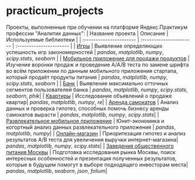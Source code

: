 # practicum_projects
Проекты, выполненные при обучении на платформе Яндекс.Практикум профессии "Аналитик данных":
| Название проекта | Описание | Используемые библиотеки | 
| :---------------------- | :---------------------- | :---------------------- |
| [Игры](games_project) | Выявление определяющих успешность игр закономерностей | *pandas*, *matplotlib*, *numpy*, *scipy.stats*, *seaborn* |
| [Мобильное приложение для продажи продуктов](mobile_app_project) | Изучение воронки продаж и проведение A/A/B теста по замене шрифта во всём приложении по данным мобильного приложения стартапа, который продаёт продукты питания | *pandas*, *matplotlib*, *numpy*, *scipy.stats*, *seaborn* |
| [Банк](bank_project) | Выявление максимально отточных сегментов пользователей банка | *pandas*, *matplotlib*, *numpy*, *scipy.stats*, *seaborn*, *phik*|
| [Квартиры](apartments_project) | Исследование объявлений о продаже квартир| *pandas*, *matplotlib*, *numpy*, *re*|
| [Аренда самокатов](scooter_project) | Анализ данных и проверка гипотез, способных помочь бизнесу аренды самокатов вырасти | *pandas*, *matplotlib*, *numpy*, *scipy.stats*|
| [Развлекательное мобильное приложение](entertainment_app_project) | Юнит-экономика и когортный анализ данных развлекательного приложения | *pandas*, *matplotlib*, *numpy*|
| [Онлайн-магазин](online_store_project) | Приоритезация гипотез и анализ результатов A/B теста для увеличения выручки интернет-магазина| *pandas*, *matplotlib*, *numpy*, *scipy.stats*|
| [Заведения общественного питания Москвы](catering_project) | Подготовка исследования рынка Москвы, поиск интересных особенностей и презентация полученных результатов, которые в будущем помогут в выборе подходящего инвесторам места| *pandas*, *matplotlib*, *seaborn*, *json*, *folium*|

